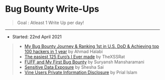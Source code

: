 # Bug Bounty Write-Ups
> Goal : Atleast 1 Write Up per day!
>
---

* Started: 22nd April 2021

> * [My Bug Bounty Journey & Ranking 1st in U.S. DoD & Achieving top 100 hackers in 1 year](https://ahmdhalabi.medium.com/my-bug-bounty-journey-ranking-1st-in-u-s-dod-achieving-top-100-hackers-in-1-year-f208c10144fc) by Ahmad Halabi
> * [The easiest 125 Euro’s I Ever made](https://thexssrat.medium.com/poc-the-easiest-125-euros-i-ever-made-4dc87f01e286) by TheXSSRat
> * [FUFF and My First Bug Bounty](https://infosecwriteups.com/my-first-bug-bounty-21d3203ffdb0) by Suryansh Mansharamani
> * [Sensitive Data Exposure](https://sheshasai.medium.com/sentive-data-exposure-fad568b7875) by Shesha Sai
> * [Vine Users Private Information Disclosure](https://infosecwriteups.com/vine-users-private-information-disclosure-f1c55a3abbb6) by Prial Islam
